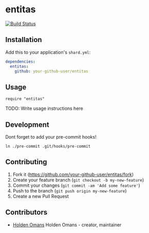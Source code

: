 # entitas

[![Build Status](https://travis-ci.com/kalinon/entitas.cr.svg?token=Shp7EsY9qyrwFK1NgezB&branch=master)](https://travis-ci.com/kalinon/entitas.cr)

## Installation

Add this to your application's `shard.yml`:

```yaml
dependencies:
  entitas:
    github: your-github-user/entitas
```

## Usage

```crystal
require "entitas"
```

TODO: Write usage instructions here

## Development

Dont forget to add your pre-commit hooks!

```
ln ./pre-commit .git/hooks/pre-commit
```

## Contributing

1. Fork it (<https://github.com/your-github-user/entitas/fork>)
2. Create your feature branch (`git checkout -b my-new-feature`)
3. Commit your changes (`git commit -am 'Add some feature'`)
4. Push to the branch (`git push origin my-new-feature`)
5. Create a new Pull Request

## Contributors

- [Holden Omans](https://github.com/kalinon) Holden Omans - creator, maintainer
